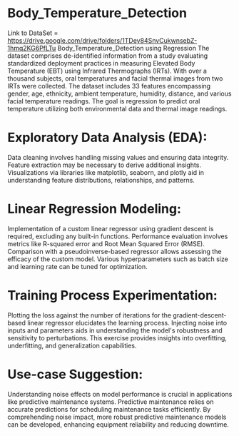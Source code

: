 # Body_Temperature_Detection
Link to DataSet = https://drive.google.com/drive/folders/1TDey84SnvCukwnsebZ-1hmq2KG6PfLTu 
Body_Temperature_Detection using Regression 
The dataset comprises de-identified information from a study evaluating standardized deployment practices in measuring Elevated Body Temperature (EBT) using Infrared Thermographs (IRTs). With over a thousand subjects, oral temperatures and facial thermal images from two IRTs were collected. The dataset includes 33 features encompassing gender, age, ethnicity, ambient temperature, humidity, distance, and various facial temperature readings. The goal is regression to predict oral temperature utilizing both environmental data and thermal image readings.

# Exploratory Data Analysis (EDA): 
Data cleaning involves handling missing values and ensuring data integrity. Feature extraction may be necessary to derive additional insights. Visualizations via libraries like matplotlib, seaborn, and plotly aid in understanding feature distributions, relationships, and patterns.

# Linear Regression Modeling: 
Implementation of a custom linear regressor using gradient descent is required, excluding any built-in functions. Performance evaluation involves metrics like R-squared error and Root Mean Squared Error (RMSE). Comparison with a pseudoinverse-based regressor allows assessing the efficacy of the custom model. Various hyperparameters such as batch size and learning rate can be tuned for optimization.

# Training Process Experimentation: 
Plotting the loss against the number of iterations for the gradient-descent-based linear regressor elucidates the learning process. Injecting noise into inputs and parameters aids in understanding the model's robustness and sensitivity to perturbations. This exercise provides insights into overfitting, underfitting, and generalization capabilities.

# Use-case Suggestion: 
Understanding noise effects on model performance is crucial in applications like predictive maintenance systems. Predictive maintenance relies on accurate predictions for scheduling maintenance tasks efficiently. By comprehending noise impact, more robust predictive maintenance models can be developed, enhancing equipment reliability and reducing downtime.
